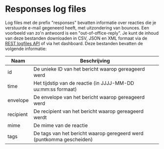# Responses log files

Log files met de prefix "responses" bevatten informatie over reacties
die je verstuurde e-mail gegeneerd heeft, met uitzondering van bounces.
Een voorbeeld van zo'n antwoord is een "out-of-office-reply". Je kunt de
inhoud van deze bestanden downloaden in CSV, JSON en XML formaat via de
[REST logfiles API](rest-logfiles) of via het dashboard. Deze bestanden
bevatten de volgende informatie:

| Naam        | Beschrijving                                                         |
| ----------- | -------------------------------------------------------------------- |
| id          | De unieke ID van het bericht waarop gereageerd werd                  |
| time        | Het tijdstip van de reactie (in JJJJ-MM-DD uu:mm:ss formaat)         |
| envelope    | De envelope van het bericht waarop gereageerd werd                   |
| recipient   | De recipient van het bericht waarop gereageerd werdt                 |
| mime        | De mime van de reactie                                               |
| tags        | De tags van het bericht waarop geregeerd werd (puntkomma gescheiden) |
